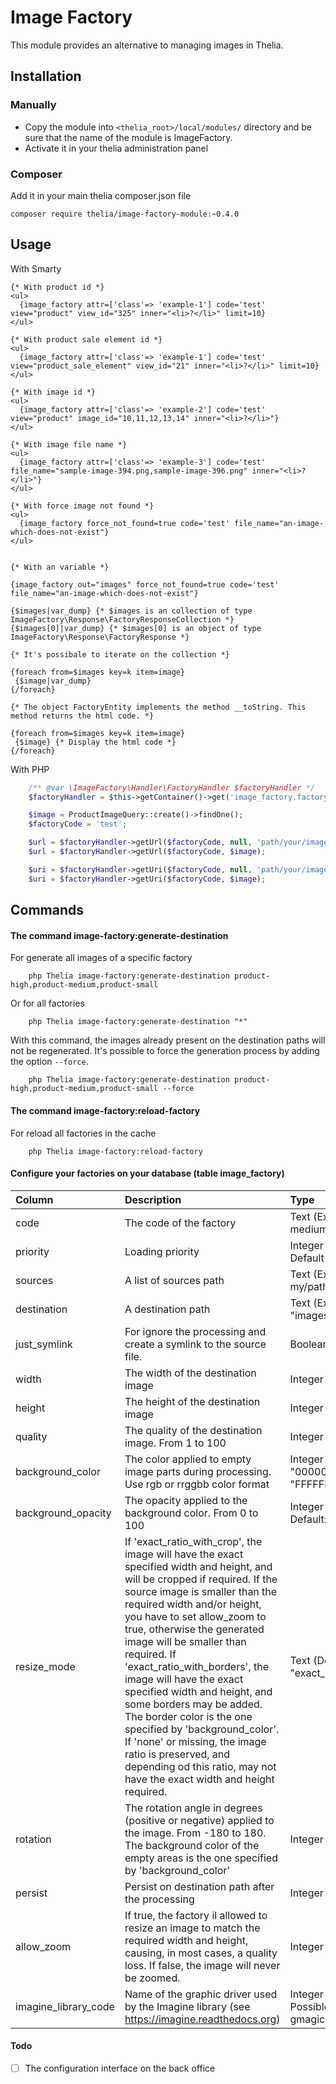 # Image Factory

This module provides an alternative to managing images in Thelia.

## Installation

### Manually

* Copy the module into ```<thelia_root>/local/modules/``` directory and be sure that the name of the module is ImageFactory.
* Activate it in your thelia administration panel

### Composer

Add it in your main thelia composer.json file

```
composer require thelia/image-factory-module:~0.4.0
```

## Usage

With Smarty
```smarty
{* With product id *}
<ul>
  {image_factory attr=['class'=> 'example-1'] code='test' view="product" view_id="325" inner="<li>?</li>" limit=10}
</ul>

{* With product sale element id *}
<ul>
  {image_factory attr=['class'=> 'example-1'] code='test' view="product_sale_element" view_id="21" inner="<li>?</li>" limit=10}
</ul>

{* With image id *}
<ul>
  {image_factory attr=['class'=> 'example-2'] code='test' view="product" image_id="10,11,12,13,14" inner="<li>?</li>"}
</ul>

{* With image file name *}
<ul>
  {image_factory attr=['class'=> 'example-3'] code='test' file_name="sample-image-394.png,sample-image-396.png" inner="<li>?</li>"}
</ul>

{* With force image not found *}
<ul>
  {image_factory force_not_found=true code='test' file_name="an-image-which-does-not-exist"}
</ul>


{* With an variable *}

{image_factory out="images" force_not_found=true code='test' file_name="an-image-which-does-not-exist"}

{$images|var_dump} {* $images is an collection of type ImageFactory\Response\FactoryResponseCollection *}
{$images[0]|var_dump} {* $images[0] is an object of type ImageFactory\Response\FactoryResponse *}

{* It's possibale to iterate on the collection *}

{foreach from=$images key=k item=image}
 {$image|var_dump}
{/foreach}

{* The object FactoryEntity implements the method __toString. This method returns the html code. *}

{foreach from=$images key=k item=image}
 {$image} {* Display the html code *}
{/foreach}
```

With PHP
```php
    /** @var \ImageFactory\Handler\FactoryHandler $factoryHandler */
    $factoryHandler = $this->getContainer()->get('image_factory.factory_handler');

    $image = ProductImageQuery::create()->findOne();
    $factoryCode = 'test';

    $url = $factoryHandler->getUrl($factoryCode, null, 'path/your/image');
    $url = $factoryHandler->getUrl($factoryCode, $image);

    $uri = $factoryHandler->getUri($factoryCode, null, 'path/your/image');
    $uri = $factoryHandler->getUri($factoryCode, $image);
```

## Commands

#### The command image-factory:generate-destination

For generate all images of a specific factory

```shell
    php Thelia image-factory:generate-destination product-high,product-medium,product-small
```

Or for all factories

```shell
    php Thelia image-factory:generate-destination "*"
```

With this command, the images already present on the destination paths will not be regenerated.
It's possible to force the generation process by adding the option `--force`.

```shell
    php Thelia image-factory:generate-destination product-high,product-medium,product-small --force
```

#### The command image-factory:reload-factory

For reload all factories in the cache

```shell
    php Thelia image-factory:reload-factory
```

#### Configure your factories on your database (table image_factory)
        
| Column        | Description           | Type          |
|:------------- |:------------- |:----- |
| code      | The code of the factory | Text (Example : "product-medium") |
| priority      | Loading priority      |   Integer (Example : 4, Default : 0) |
| sources | A list of sources path    |    Text (Example : "  my/path/1  \|  my/path/2  ") |
| destination | A destination path    |    Text (Example : "images/product/medium") |
| just_symlink | For ignore the processing and create a symlink to the source file.    |    Boolean (Default : 0) |
| width | The width of the destination image    |    Integer (Example : 400) |
| height | The height of the destination image    |    Integer (Example : 400) |
| quality | The quality of the destination image. From 1 to 100    |    Integer (Example : 90) |
| background_color | The color applied to empty image parts during processing. Use rgb or rrggbb color format    |    Integer (Example : "000000", Default : "FFFFFF") |
| background_opacity | The opacity applied to the background color. From 0 to 100   |    Integer (Example : 90, Default: 100) |
| resize_mode | If 'exact_ratio_with_crop', the image will have the exact specified width and height, and will be cropped if required. If the source image is smaller than the required width and/or height, you have to set allow_zoom to true, otherwise the generated image will be smaller than required. If 'exact_ratio_with_borders', the image will have the exact specified width and height, and some borders may be added. The border color is the one specified by 'background_color'. If 'none' or missing, the image ratio is preserved, and depending od this ratio, may not have the exact width and height required.    |    Text (Default : "exact_ratio_with_borders") |
| rotation | The rotation angle in degrees (positive or negative) applied to the image. From -180 to 180. The background color of the empty areas is the one specified by 'background_color'    |    Integer (Default : 0) |
| persist | Persist on destination path after the processing     |    Integer (Default : 1) |
| allow_zoom | If true, the factory il allowed to resize an image to match the required width and height, causing, in most cases, a quality loss. If false, the image will never be zoomed.     |    Integer (Default : 0) |
| imagine_library_code | Name of the graphic driver used by the Imagine library (see https://imagine.readthedocs.org)     |    Integer (Default : "gd", Possible : "gd, imagick, gmagick") |

#### Todo

- [ ] The configuration interface on the back office

